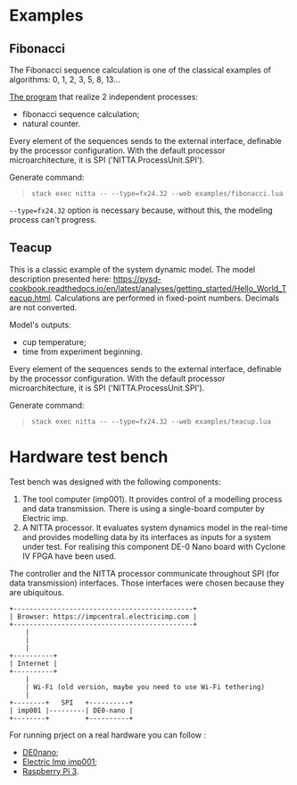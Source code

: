 # Examples

## Fibonacci

The Fibonacci sequence calculation is one of the classical examples of algorithms: 0, 1, 2, 3, 5, 8, 13...

[The program](../examples/fibonacci.lua) that realize 2 independent processes:

- fibonacci sequence calculation;
- natural counter.

Every element of the sequences sends to the external interface, definable by the processor configuration. With the default processor microarchitecture, it is SPI ('NITTA.ProcessUnit.SPI').

Generate command: 
> `stack exec nitta -- --type=fx24.32 --web examples/fibonacci.lua`

`--type=fx24.32` option is necessary because, without this, the modeling process can't progress.


## Teacup

This is a classic example of the system dynamic model. The model description presented here: <https://pysd-cookbook.readthedocs.io/en/latest/analyses/getting_started/Hello_World_Teacup.html>. Calculations are performed in fixed-point numbers. Decimals are not converted.

Model's outputs:

- cup temperature;
- time from experiment beginning.

Every element of the sequences sends to the external interface, definable by the processor configuration. With the default processor microarchitecture, it is SPI ('NITTA.ProcessUnit.SPI').

Generate command: 
> `stack exec nitta -- --type=fx24.32 --web examples/teacup.lua`


# Hardware test bench

Test bench was designed with the following components:

1.  The tool computer (imp001). It provides control of a
    modelling process and data transmission. There is using a single-board computer by Electric imp.
2.  A NITTA processor. It evaluates system dynamics model in the real-time and provides modelling
    data by its interfaces as inputs for a system under test. For realising this component DE-0 Nano
    board with Cyclone IV FPGA have been used.

The controller and the NITTA processor communicate throughout SPI (for data transmission)
interfaces. Those interfaces were chosen because they are ubiquitous.

```
+---------------------------------------------+
| Browser: https://impcentral.electricimp.com |
+---------------------------------------------+
    |
    |
    |
+----------+
| Internet |
+----------+
    |
    | Wi-Fi (old version, maybe you need to use Wi-Fi tethering)
    |
+--------+   SPI   +----------+
| imp001 |---------| DE0-nano |
+--------+         +----------+
```

For running prject on a real hardware you can follow :

- [DE0nano](DE0nano.md);
- [Electric Imp imp001](imp001.md);
- [Raspberry Pi 3](RaspberryPi3.md).
